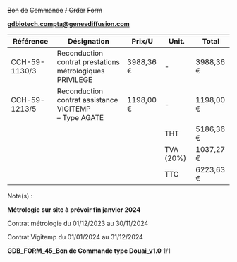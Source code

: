 ~~Bon~~ ~~de~~ ~~Commande~~ ~~/~~ ~~Order~~ ~~Form~~


**gdbiotech.compta@genesdiffusion.com**



|Référence|Désignation|Prix/U|Unit.|Total|
|---|---|---|---|---|
|CCH-59-1130/3|Reconduction contrat prestations<br>métrologiques PRIVILEGE|3988,36 €|-|3988,36 €|
|CCH-59-1213/5|Reconduction contrat assistance VIGITEMP<br>– Type AGATE|1198,00 €|-|1198,00 €|
||||THT|5186,36 €|
||||TVA (20%)|1037,27 €|
||||TTC|6223,63 €|


Note(s) :

**Métrologie sur site à prévoir fin janvier 2024**

Contrat métrologie du 01/12/2023 au 30/11/2024

Contrat Vigitemp du 01/01/2024 au 31/12/2024

**GDB_FORM_45_Bon de Commande type Douai_v1.0**
1/1

